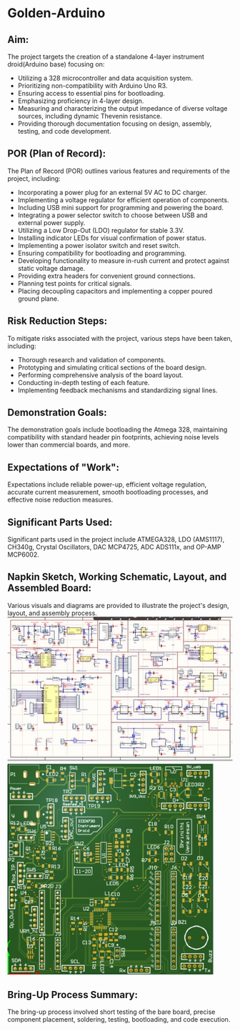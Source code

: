 # Golden-Arduino
## Aim:
The project targets the creation of a standalone 4-layer instrument droid(Arduino base) focusing on:

- Utilizing a 328 microcontroller and data acquisition system.
- Prioritizing non-compatibility with Arduino Uno R3.
- Ensuring access to essential pins for bootloading.
- Emphasizing proficiency in 4-layer design.
- Measuring and characterizing the output impedance of diverse voltage sources, including dynamic Thevenin resistance.
- Providing thorough documentation focusing on design, assembly, testing, and code development.

## POR (Plan of Record):
The Plan of Record (POR) outlines various features and requirements of the project, including:

- Incorporating a power plug for an external 5V AC to DC charger.
- Implementing a voltage regulator for efficient operation of components.
- Including USB mini support for programming and powering the board.
- Integrating a power selector switch to choose between USB and external power supply.
- Utilizing a Low Drop-Out (LDO) regulator for stable 3.3V.
- Installing indicator LEDs for visual confirmation of power status.
- Implementing a power isolator switch and reset switch.
- Ensuring compatibility for bootloading and programming.
- Developing functionality to measure in-rush current and protect against static voltage damage.
- Providing extra headers for convenient ground connections.
- Planning test points for critical signals.
- Placing decoupling capacitors and implementing a copper poured ground plane.

## Risk Reduction Steps:
To mitigate risks associated with the project, various steps have been taken, including:

- Thorough research and validation of components.
- Prototyping and simulating critical sections of the board design.
- Performing comprehensive analysis of the board layout.
- Conducting in-depth testing of each feature.
- Implementing feedback mechanisms and standardizing signal lines.

## Demonstration Goals:
The demonstration goals include bootloading the Atmega 328, maintaining compatibility with standard header pin footprints, achieving noise levels lower than commercial boards, and more.

## Expectations of "Work":
Expectations include reliable power-up, efficient voltage regulation, accurate current measurement, smooth bootloading processes, and effective noise reduction measures.

## Significant Parts Used:
Significant parts used in the project include ATMEGA328, LDO (AMS1117), CH340g, Crystal Oscillators, DAC MCP4725, ADC ADS111x, and OP-AMP MCP6002.

## Napkin Sketch, Working Schematic, Layout, and Assembled Board:
Various visuals and diagrams are provided to illustrate the project's design, layout, and assembly process.
![Schematic](https://github.com/Shri2401/Golden-Arduino/blob/main/ECEN5730_Instrument_Droid_Shrinithi_DesignFiles/Project%20Outputs%20for%20Instrument%20droid/Golden_Arduino_Schematic.jpg)
![Bare Board](https://github.com/Shri2401/Golden-Arduino/blob/main/ECEN5730_Instrument_Droid_Shrinithi_DesignFiles/Project%20Outputs%20for%20Instrument%20droid/Screenshot%202024-03-13%20161227.png)

## Bring-Up Process Summary:
The bring-up process involved short testing of the bare board, precise component placement, soldering, testing, bootloading, and code execution.
